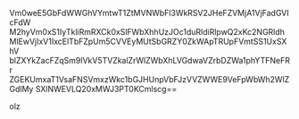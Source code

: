 Vm0weE5GbFdWWGhVYmtwT1ZtMVNWbFl3WkRSV2JHeFZVMjA1VjFadGVIcFdW
M2hyVm0xS1IyTkliRmRXCk0xSlFWbXhhUzJOc1duRldiRlpwQ2xKc2NGRldh
MlEwVjIxV1IxcElTbFZpUm5CVVEyMUtSbGRZY0ZkWApTRUpFVmtSS1UxSXhV
blZXYkZacFZqSm9lVkV5TVZkalZrWlZWbXhLVGdwaVZrbDZWa1phYTFNeFRr
ZGEKUmxaT1VsaFNSVmxzWkc1bGJHUnpVbFJzVVZWWE9VeFpWbWh2WlZGdlMy
SXlNWEVLQ20xMWJ3PT0KCmlscg==

olz